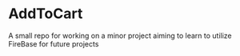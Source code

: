 # AddToCart
A small repo for working on a minor project aiming to learn to utilize FireBase for future projects
